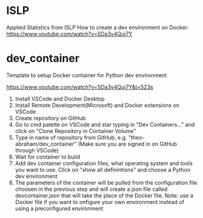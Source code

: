 # ISLP
Applied Statistics from ISLP
How to create a dev environment on Docker: https://www.youtube.com/watch?v=SDa3v4Quj7Y


# dev_container
Template to setup Docker container for Python dev environment 

https://www.youtube.com/watch?v=SDa3v4Quj7Y&t=523s

1. Install VSCode and Docker Desktop
2. Install Remote Development(Microsoft) and Docker extensions on VSCode
3. Create repository on GitHub
4. Go to cmd palette on VSCode and star typing in "Dev Containers..." and click on "Clone Repository in Container Volume"
5. Type in name of repository from GitHub, e.g. "theo-abraham/dev_container" (Make sure you are signed in on GitHub through VSCode)
6. Wait for container to build
7. Add dev container configuration files, what operating system and tools you want to use. Click on "show all definintions" and choose a Python dev environment
8. The parameters of the container will be pulled from the configuration file choosen in the previous step and will create a json file called devcontainer.json that will take the place of the Docker file. Note: use a Docker file if you want to onfigure your own environment instead of using a preconfigured environment
